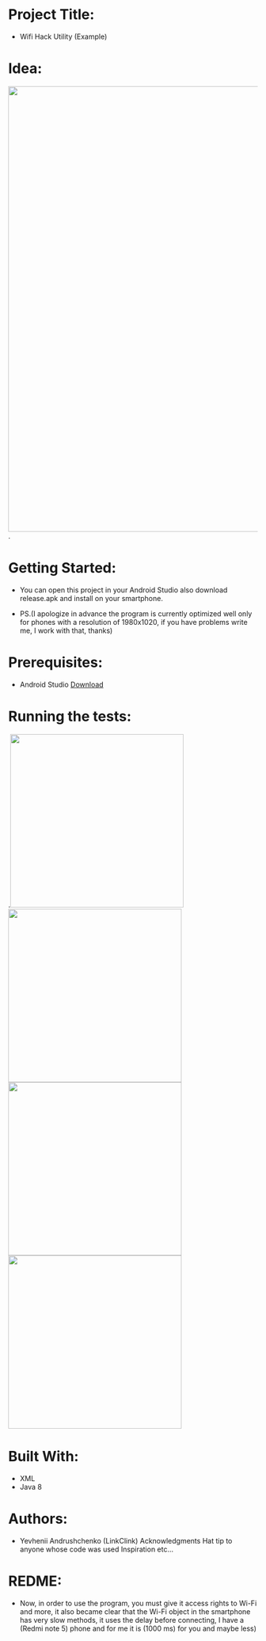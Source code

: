
# Project Title:
* Wifi Hack Utility (Example)

# Idea:
<img src="https://sun9-49.userapi.com/cHt-5NnzheOuuAQZj6i4aEOKdLsOOewFHZs_HQ/u1qMG8XDrAY.jpg" width="900">.

# Getting Started:
* You can open this project in your Android Studio also download release.apk and install on your smartphone.

* PS.(I apologize in advance the program is currently optimized well only for phones with a resolution of 1980x1020, if you have problems write me, I work with that, thanks)

# Prerequisites:
* Android Studio [Download](https://developer.android.com/studio)

# Running the tests:
.<img src="https://sun9-51.userapi.com/ep6qYOueVQrSJtLbgT3j_1Mlcd9Ko-1uQ4lZcQ/5ikkHe3nDfQ.jpg" width="350">
<img src="https://sun9-18.userapi.com/cH_RzLsTotrE1dmzdub_-Maod8vPpK7Qq9F_Dw/v47dwS9wYfU.jpg" width="350">
<img src="https://sun9-60.userapi.com/pIPO_G5ciWvcJIjkRxx-WlztVexG2Z0esHW_wQ/B45JfEGLWqg.jpg" width="350">
<img src="https://sun9-51.userapi.com/ep6qYOueVQrSJtLbgT3j_1Mlcd9Ko-1uQ4lZcQ/5ikkHe3nDfQ.jpg" width="350">


# Built With:
* XML
* Java 8

# Authors:
* Yevhenii Andrushchenko (LinkClink)
Acknowledgments Hat tip to anyone whose code was used Inspiration etc...

# REDME:
* Now, in order to use the program, you must give it access rights to Wi-Fi and more, it also became clear that the Wi-Fi object in the smartphone has very slow methods, it uses the delay before connecting, I have a (Redmi note 5) phone and for me it is (1000 ms) for you and maybe less)

